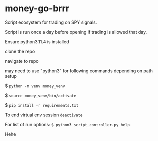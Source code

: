 # money-go-brrr

Script ecosystem for trading on SPY signals.

Script is run once a day before opening if trading is allowed that day.


Ensure python3.11.4 is installed


clone the repo

navigate to repo

may need to use "python3" for following commands depending on path setup

$ ```python -m venv money_venv```

$ ```source money_venv/bin/activate```


$ ```pip install -r requirements.txt```




To end virtual env session
```deactivate```




For list of run options: ```$ python3 script_controller.py help```

Hehe